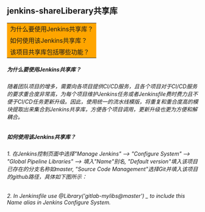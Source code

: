 ## jenkins-shareLiberary共享库

<table><tr><td bgcolor="orange">为什么要使用Jenkins共享库？</td></tr>
<tr><td bgcolor="orange">如何使用该Jenkins共享库？</td></tr>
<tr><td bgcolor="orange">该项目共享库包括哪些功能？</td></tr></table>

##### 为什么要使用Jenkins共享库？
###### 随着团队项目的增多，需要向各项目提供CI/CD服务，且各个项目对于CI/CD服务的要求重合度非常高，为每个项目维护Jenkins任务或者Jenkinsfile费时费力且不便于CI/CD任务更新升级。因此，使用统一的流水线模版，将重复和重合度高的模块提取出来集合到Jenkins共享库，方便各个项目调用，更新升级也更为方便和解耦合。

##### 如何使用该Jenkins共享库？

###### 1. 在Jenkins控制页面中选择"Manage Jenkins" --> "Configure System" --> "Global Pipeline Libraries" --> 填入"Name"别名, "Default version"填入该项目已存在的分支名称如master, "Source Code Management"选择Git并填入该项目的github路径，具体如下图所示：


###### 2. In Jenkinsfile use @Library('gitlab-mylibs@master') _ to include this Name alias in Jenkins Configure System.
